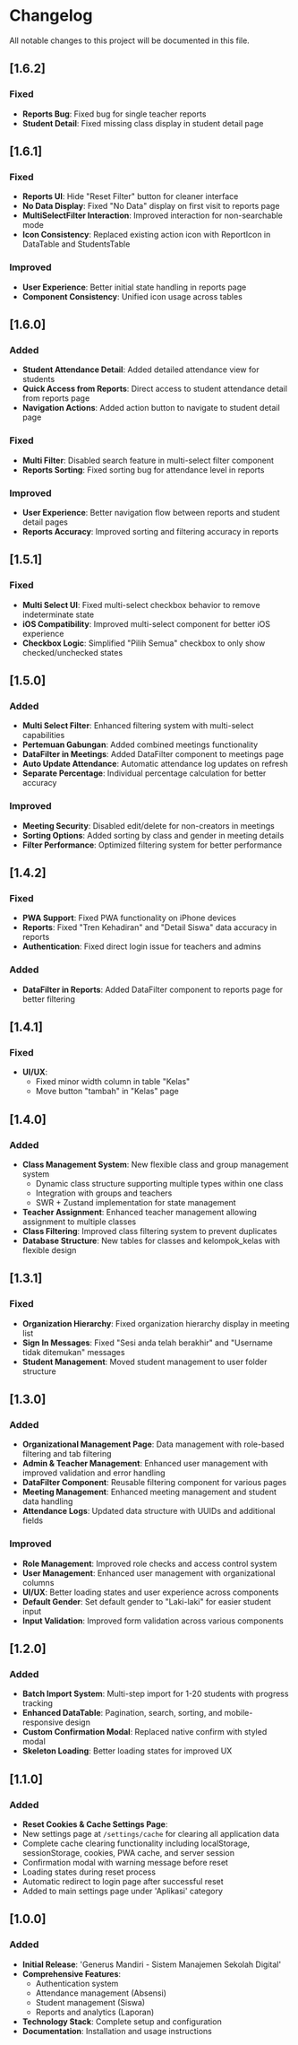 
# Changelog

All notable changes to this project will be documented in this file.

## [1.6.2]

### Fixed
- **Reports Bug**: Fixed bug for single teacher reports
- **Student Detail**: Fixed missing class display in student detail page

## [1.6.1]

### Fixed
- **Reports UI**: Hide "Reset Filter" button for cleaner interface
- **No Data Display**: Fixed "No Data" display on first visit to reports page
- **MultiSelectFilter Interaction**: Improved interaction for non-searchable mode
- **Icon Consistency**: Replaced existing action icon with ReportIcon in DataTable and StudentsTable

### Improved
- **User Experience**: Better initial state handling in reports page
- **Component Consistency**: Unified icon usage across tables

## [1.6.0]

### Added
- **Student Attendance Detail**: Added detailed attendance view for students
- **Quick Access from Reports**: Direct access to student attendance detail from reports page
- **Navigation Actions**: Added action button to navigate to student detail page

### Fixed
- **Multi Filter**: Disabled search feature in multi-select filter component
- **Reports Sorting**: Fixed sorting bug for attendance level in reports

### Improved
- **User Experience**: Better navigation flow between reports and student detail pages
- **Reports Accuracy**: Improved sorting and filtering accuracy in reports

## [1.5.1]

### Fixed
- **Multi Select UI**: Fixed multi-select checkbox behavior to remove indeterminate state
- **iOS Compatibility**: Improved multi-select component for better iOS experience
- **Checkbox Logic**: Simplified "Pilih Semua" checkbox to only show checked/unchecked states

## [1.5.0]

### Added
- **Multi Select Filter**: Enhanced filtering system with multi-select capabilities
- **Pertemuan Gabungan**: Added combined meetings functionality
- **DataFilter in Meetings**: Added DataFilter component to meetings page
- **Auto Update Attendance**: Automatic attendance log updates on refresh
- **Separate Percentage**: Individual percentage calculation for better accuracy

### Improved
- **Meeting Security**: Disabled edit/delete for non-creators in meetings
- **Sorting Options**: Added sorting by class and gender in meeting details
- **Filter Performance**: Optimized filtering system for better performance

## [1.4.2]

### Fixed
- **PWA Support**: Fixed PWA functionality on iPhone devices
- **Reports**: Fixed "Tren Kehadiran" and "Detail Siswa" data accuracy in reports
- **Authentication**: Fixed direct login issue for teachers and admins

### Added
- **DataFilter in Reports**: Added DataFilter component to reports page for better filtering

## [1.4.1]

### Fixed
- **UI/UX**: 
  - Fixed minor width column in table "Kelas"
  - Move button "tambah" in "Kelas" page

## [1.4.0]

### Added
- **Class Management System**: New flexible class and group management system
  - Dynamic class structure supporting multiple types within one class
  - Integration with groups and teachers
  - SWR + Zustand implementation for state management
- **Teacher Assignment**: Enhanced teacher management allowing assignment to multiple classes
- **Class Filtering**: Improved class filtering system to prevent duplicates
- **Database Structure**: New tables for classes and kelompok_kelas with flexible design

## [1.3.1]

### Fixed
- **Organization Hierarchy**: Fixed organization hierarchy display in meeting list
- **Sign In Messages**: Fixed "Sesi anda telah berakhir" and "Username tidak ditemukan" messages
- **Student Management**: Moved student management to user folder structure

## [1.3.0]

### Added
- **Organizational Management Page**: Data management with role-based filtering and tab filtering
- **Admin & Teacher Management**: Enhanced user management with improved validation and error handling
- **DataFilter Component**: Reusable filtering component for various pages
- **Meeting Management**: Enhanced meeting management and student data handling
- **Attendance Logs**: Updated data structure with UUIDs and additional fields

### Improved
- **Role Management**: Improved role checks and access control system
- **User Management**: Enhanced user management with organizational columns
- **UI/UX**: Better loading states and user experience across components
- **Default Gender**: Set default gender to "Laki-laki" for easier student input
- **Input Validation**: Improved form validation across various components

## [1.2.0]

### Added
- **Batch Import System**: Multi-step import for 1-20 students with progress tracking
- **Enhanced DataTable**: Pagination, search, sorting, and mobile-responsive design
- **Custom Confirmation Modal**: Replaced native confirm with styled modal
- **Skeleton Loading**: Better loading states for improved UX

## [1.1.0]

### Added
- **Reset Cookies & Cache Settings Page**: 
- New settings page at `/settings/cache` for clearing all application data
- Complete cache clearing functionality including localStorage, sessionStorage, cookies, PWA cache, and server session
- Confirmation modal with warning message before reset
- Loading states during reset process
- Automatic redirect to login page after successful reset
- Added to main settings page under 'Aplikasi' category

## [1.0.0]

### Added
- **Initial Release**: 'Generus Mandiri - Sistem Manajemen Sekolah Digital'
- **Comprehensive Features**:
  - Authentication system
  - Attendance management (Absensi)
  - Student management (Siswa)
  - Reports and analytics (Laporan)
- **Technology Stack**: Complete setup and configuration
- **Documentation**: Installation and usage instructions